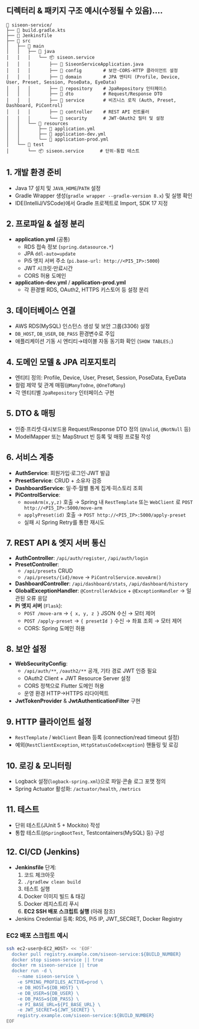 ## 디렉터리 & 패키지 구조 예시(수정될 수 있음)....
```
📁 siseon-service/
├── 📄 build.gradle.kts
├── 📄 Jenkinsfile
├── 📁 src
│   ├── 📁 main
│   │   ├── 📁 java
│   │   │   └── 📦 siseon.service
│   │   │       ├── 📄 SiseonServiceApplication.java
│   │   │       ├── 📁 config        # 보안·CORS·HTTP 클라이언트 설정
│   │   │       ├── 📁 domain        # JPA 엔티티 (Profile, Device, User, Preset, Session, PoseData, EyeData)
│   │   │       ├── 📁 repository    # JpaRepository 인터페이스
│   │   │       ├── 📁 dto           # Request/Response DTO
│   │   │       ├── 📁 service       # 비즈니스 로직 (Auth, Preset, Dashboard, PiControl)
│   │   │       ├── 📁 controller    # REST API 컨트롤러
│   │   │       └── 📁 security      # JWT·OAuth2 필터 및 설정
│   │   └── 📁 resources
│   │       ├── 📄 application.yml
│   │       ├── 📄 application-dev.yml
│   │       └── 📄 application-prod.yml
│   └── 📁 test
│       └── 📦 siseon.service      # 단위·통합 테스트
```


## 1. 개발 환경 준비  
- Java 17 설치 및 `JAVA_HOME`/`PATH` 설정  
- Gradle Wrapper 생성(`gradle wrapper --gradle-version 8.x`) 및 실행 확인  
- IDE(IntelliJ/VSCode)에서 Gradle 프로젝트로 Import, SDK 17 지정  



## 2. 프로파일 & 설정 분리  
- **application.yml** (공통)  
  - RDS 접속 정보 (`spring.datasource.*`)  
  - JPA `ddl-auto=update`  
  - Pi5 엣지 서버 주소 (`pi.base-url: http://<PI5_IP>:5000`)  
  - JWT 시크릿·만료시간  
  - CORS 허용 도메인  
- **application-dev.yml** / **application-prod.yml**  
  - 각 환경별 RDS, OAuth2, HTTPS 키스토어 등 설정 분리  


## 3. 데이터베이스 연결  
- AWS RDS(MySQL) 인스턴스 생성 및 보안 그룹(3306) 설정  
- `DB_HOST`, `DB_USER`, `DB_PASS` 환경변수로 주입  
- 애플리케이션 기동 시 엔티티→테이블 자동 동기화 확인 (`SHOW TABLES;`)  


## 4. 도메인 모델 & JPA 리포지토리  
- 엔티티 정의: Profile, Device, User, Preset, Session, PoseData, EyeData  
- 컬럼 제약 및 관계 매핑(`@ManyToOne`, `@OneToMany`)  
- 각 엔티티별 `JpaRepository` 인터페이스 구현  


## 5. DTO & 매핑  
- 인증·프리셋·대시보드용 Request/Response DTO 정의 (`@Valid`, `@NotNull` 등)  
- ModelMapper 또는 MapStruct 빈 등록 및 매핑 프로필 작성  


## 6. 서비스 계층  
- **AuthService**: 회원가입·로그인·JWT 발급  
- **PresetService**: CRUD + 소유자 검증  
- **DashboardService**: 일·주·월별 통계 집계·히스토리 조회  
- **PiControlService**:  
  - `moveArm(x,y,z)` 호출 → Spring 내 `RestTemplate` 또는 `WebClient` 로 `POST http://<PI5_IP>:5000/move-arm`  
  - `applyPreset(id)` 호출 → `POST http://<PI5_IP>:5000/apply-preset`  
  - 실패 시 Spring Retry를 통한 재시도  


## 7. REST API & 엣지 서버 통신  
- **AuthController**: `/api/auth/register`, `/api/auth/login`  
- **PresetController**:  
  - `/api/presets` CRUD  
  - `/api/presets/{id}/move` → `PiControlService.moveArm()`  
- **DashboardController**: `/api/dashboard/stats`, `/api/dashboard/history`  
- **GlobalExceptionHandler**: `@ControllerAdvice` + `@ExceptionHandler` → 일관된 오류 응답  
- **Pi 엣지 서버** (`Flask`):  
  - `POST /move-arm` → `{ x, y, z }` JSON 수신 → 모터 제어  
  - `POST /apply-preset` → `{ presetId }` 수신 → 좌표 조회 → 모터 제어  
  - CORS: Spring 도메인 허용  


## 8. 보안 설정  
- **WebSecurityConfig**:  
  - `/api/auth/**`, `/oauth2/**` 공개, 기타 경로 JWT 인증 필요  
  - OAuth2 Client + JWT Resource Server 설정  
  - CORS 정책으로 Flutter 도메인 허용  
  - 운영 환경 HTTP→HTTPS 리다이렉트  
- **JwtTokenProvider** & **JwtAuthenticationFilter** 구현


## 9. HTTP 클라이언트 설정  
- `RestTemplate` / `WebClient` Bean 등록 (connection/read timeout 설정)  
- 예외(`RestClientException`, `HttpStatusCodeException`) 핸들링 및 로깅  


## 10. 로깅 & 모니터링  
- Logback 설정(`logback-spring.xml`)으로 파일·콘솔 로그 포맷 정의  
- Spring Actuator 활성화: `/actuator/health`, `/metrics`  


## 11. 테스트  
- 단위 테스트(JUnit 5 + Mockito) 작성  
- 통합 테스트(`@SpringBootTest`, Testcontainers(MySQL) 등) 구성  


## 12. CI/CD (Jenkins)  
- **Jenkinsfile** 단계:  
  1. 코드 체크아웃  
  2. `./gradlew clean build`  
  3. 테스트 실행  
  4. Docker 이미지 빌드 & 태깅  
  5. Docker 레지스트리 푸시  
  6. **EC2 SSH 배포 스크립트 실행** (아래 참조)  
- Jenkins Credential 등록: RDS, Pi5 IP, JWT_SECRET, Docker Registry  

### EC2 배포 스크립트 예시
```bash
ssh ec2-user@<EC2_HOST> << 'EOF'
  docker pull registry.example.com/siseon-service:${BUILD_NUMBER}
  docker stop siseon-service || true
  docker rm siseon-service || true
  docker run -d \
    --name siseon-service \
    -e SPRING_PROFILES_ACTIVE=prod \
    -e DB_HOST=${DB_HOST} \
    -e DB_USER=${DB_USER} \
    -e DB_PASS=${DB_PASS} \
    -e PI_BASE_URL=${PI_BASE_URL} \
    -e JWT_SECRET=${JWT_SECRET} \
    registry.example.com/siseon-service:${BUILD_NUMBER}
EOF
```